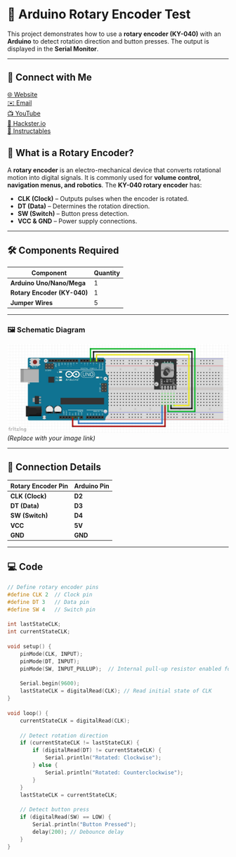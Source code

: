 # 🔄 Arduino Rotary Encoder Test  

This project demonstrates how to use a **rotary encoder (KY-040)** with an **Arduino** to detect rotation direction and button presses. The output is displayed in the **Serial Monitor**.  

---
## 🔗 Connect with Me
[🌐 Website](https://electroiot.in)  
[✉️ Email](mailto:electroiot@hotmail.com)  
[📺 YouTube](https://www.youtube.com/@ElectroIoT-IN)  
[🔬 Hackster.io](https://www.hackster.io/Manoranjan2050)  
[📖 Instructables](https://www.instructables.com/member/ElectroIoTIN)  


## 📌 What is a Rotary Encoder?  

A **rotary encoder** is an electro-mechanical device that converts rotational motion into digital signals. It is commonly used for **volume control, navigation menus, and robotics**. The **KY-040 rotary encoder** has:  

- **CLK (Clock)** – Outputs pulses when the encoder is rotated.  
- **DT (Data)** – Determines the rotation direction.  
- **SW (Switch)** – Button press detection.  
- **VCC & GND** – Power supply connections.  

---

## 🛠 Components Required  

| Component           | Quantity |
|---------------------|----------|
| **Arduino Uno/Nano/Mega** | 1 |
| **Rotary Encoder (KY-040)** | 1 |
| **Jumper Wires**   | 5 |

---
### 🖼 Schematic Diagram  

![Rotary Encoder Schematic](schematic.JPG) *(Replace with your image link)*  

---

## 📡 Connection Details  

| Rotary Encoder Pin | Arduino Pin |
|-------------------|------------|
| **CLK (Clock)**   | **D2**      |
| **DT (Data)**     | **D3**      |
| **SW (Switch)**   | **D4**      |
| **VCC**           | **5V**      |
| **GND**           | **GND**     |

---

## 💻 Code  

```cpp
// Define rotary encoder pins
#define CLK 2  // Clock pin
#define DT 3   // Data pin
#define SW 4   // Switch pin

int lastStateCLK;
int currentStateCLK;

void setup() {
    pinMode(CLK, INPUT);
    pinMode(DT, INPUT);
    pinMode(SW, INPUT_PULLUP);  // Internal pull-up resistor enabled for button

    Serial.begin(9600);
    lastStateCLK = digitalRead(CLK); // Read initial state of CLK
}

void loop() {
    currentStateCLK = digitalRead(CLK);

    // Detect rotation direction
    if (currentStateCLK != lastStateCLK) {
        if (digitalRead(DT) != currentStateCLK) {
            Serial.println("Rotated: Clockwise");
        } else {
            Serial.println("Rotated: Counterclockwise");
        }
    }
    lastStateCLK = currentStateCLK;

    // Detect button press
    if (digitalRead(SW) == LOW) {
        Serial.println("Button Pressed");
        delay(200); // Debounce delay
    }
}
